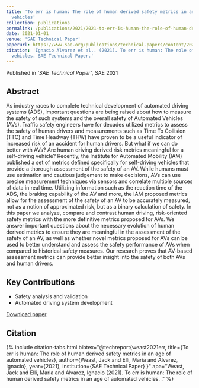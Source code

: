 ```yaml
---
title: 'To err is human: The role of human derived safety metrics in an age of automated
  vehicles'
collection: publications
permalink: /publications/2021/2021-to-err-is-human-the-role-of-human-derived-safety-m
date: 2021-01-01
venue: 'SAE Technical Paper'
paperurl: https://www.sae.org/publications/technical-papers/content/2021-01-0875/
citation: 'Ignacio Alvarez et al.. (2021). To err is human: The role of human derived safety metrics in an age of automated
  vehicles. SAE Technical Paper.'
---
```


Published in *'SAE Technical Paper'*, SAE 2021

## Abstract

As industry races to complete technical development of automated driving systems (ADS), important questions are being raised about how to measure the safety of such systems and the overall safety of Automated Vehicles (AVs). Traffic safety engineers have for decades utilized metrics to assess the safety of human drivers and measurements such as Time To Collision (TTC) and Time Headway (THW) have proven to be a useful indicator of increased risk of an accident for human drivers. But what if we can do better with AVs? Are human driving derived risk metrics meaningful for a self-driving vehicle? Recently, the Institute for Automated Mobility (IAM) published a set of metrics defined specifically for self-driving vehicles that provide a thorough assessment of the safety of an AV. While humans must use estimation and cautious judgement to make decisions, AVs can use precise measurement techniques via sensors and correlate multiple sources of data in real time. Utilizing information such as the reaction time of the ADS, the braking capability of the AV and more, the IAM proposed metrics allow for the assessment of the safety of an AV to be accurately measured, not as a notion of approximated risk, but as a binary calculation of safety. In this paper we analyze, compare and contrast human driving, risk-oriented safety metrics with the more definitive metrics proposed for AVs. We answer important questions about the necessary evolution of human derived metrics to ensure they are meaningful in the assessment of the safety of an AV, as well as whether novel metrics proposed for AVs can be used to better understand and assess the safety performance of AVs when compared to historical safety measures. Our research proves that AV-based assessment metrics can provide better insight into the safety of both AVs and human drivers.

## Key Contributions

* Safety analysis and validation
* Automated driving system development

[Download paper](https://www.sae.org/publications/technical-papers/content/2021-01-0875/)

## Citation

{% include citation-tabs.html 
  bibtex="@techreport{weast2021err,
  title={To err is human: The role of human derived safety metrics in an age of automated vehicles},
  author={Weast, Jack and Elli, Maria and Alvarez, Ignacio},
  year={2021},
  institution={SAE Technical Paper}
}" 
  apa="Weast, Jack and Elli, Maria and Alvarez, Ignacio (2021). To err is human: The role of human derived safety metrics in an age of automated
  vehicles. ." %}